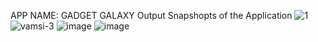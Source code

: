 APP NAME: GADGET GALAXY
Output Snapshopts of the Application
![1](https://github.com/user-attachments/assets/04f4452f-e239-4dda-8ef6-e6dd762ffd9a)
![vamsi-3](https://github.com/user-attachments/assets/77b2c27f-51c0-4cdf-8d6d-8762b532f777)
![image](https://github.com/user-attachments/assets/63877180-22df-449f-8d65-b4ee576bafbf)
![image](https://github.com/user-attachments/assets/5f57414f-f31e-41b8-8618-a215825fe7a7)


